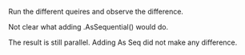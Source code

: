 

Run the different queires and observe the difference.

Not clear what adding
.AsSequential()
would do.

The result is still parallel. Adding As Seq did not make any difference.
